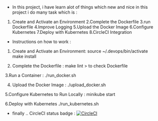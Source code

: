 
  
* In this project, i have learn alot of things which new and nice in this project i do many task which is :

1. Create and Activate an Environment
2.Complete the Dockerfile
3.run Dockerfile
4.Improve Logging
5.Upload the Docker Image
6.Configure Kubernetes
7.Deploy with Kubernetes
8.CircleCI Integration


* Instructions on how to work :
1. Create and Activate an Environment:
source ~/.devops/bin/activate
make install

2. Complete the Dockerfile :
make lint > to check Dockerfile

3.Run a Container :
./run_docker.sh

4. Upload the Docker Image :
./upload_docker.sh

5.Configure Kubernetes to Run Locally :
minikube start

6.Deploy with Kubernetes
./run_kubernetes.sh



* finally ..
CircleCI status badge :
[![CircleCI](https://circleci.com/gh/reemaiss/udacity-project.svg?style=svg)](https://circleci.com/gh/reemaiss/udacity-project)

